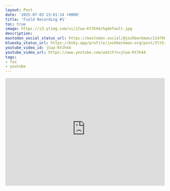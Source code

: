 ```yaml
---
layout: Post
date: '2025-07-03 23:01:14 +0000'
title: 'Field Recording #1'
toc: true
image: https://i3.ytimg.com/vi/jCwa-KYJh44/hqdefault.jpg
description:
mastodon_social_status_url: https://mastodon.social/@joshbeckman/114796179569210283
bluesky_status_url: https://bsky.app/profile/joshbeckman.org/post/3lt5ruqlk662v
youtube_video_id: jCwa-KYJh44
youtube_video_url: https://www.youtube.com/watch?v=jCwa-KYJh44
tags:
- fox
- youtube
---
```


<iframe width="100%" height="340" src="https://www.youtube-nocookie.com/embed/jCwa-KYJh44" title="Field Recording #1" frameborder="0" allow="accelerometer; autoplay; clipboard-write; encrypted-media; gyroscope; picture-in-picture; web-share" referrerpolicy="strict-origin-when-cross-origin" allowfullscreen></iframe>
